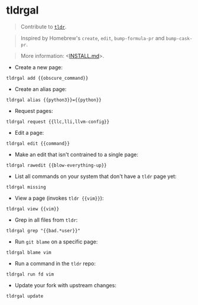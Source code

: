 # tldrgal

> Contribute to [`tldr`](https://github.com/tldr-pages/tldr).

> Inspired by Homebrew's `create`, `edit`, `bump-formula-pr` and `bump-cask-pr`.

> More information: <[INSTALL.md](INSTALL.md)>.

- Create a new page:

`tldrgal add {{obscure_command}}`

- Create an alias page:

`tldrgal alias {{python3}}={{python}}`

- Request pages:

`tldrgal request {{llc,lli,llvm-config}}`

- Edit a page:

`tldrgal edit {{command}}`

- Make an edit that isn't contrained to a single page:

`tldrgal rawedit {{blow-everything-up}}`

- List all commands on your system that don't have a `tldr` page yet:

`tldrgal missing`

- View a page (invokes `tldr {{vim}}`):

`tldrgal view {{vim}}`

- Grep in all files from `tldr`:

`tldrgal grep "{{bad.*user}}"`

- Run `git blame` on a specific page:

`tldrgal blame vim`

- Run a command in the `tldr` repo:

`tldrgal run fd vim`

- Update your fork with upstream changes:

`tldrgal update`
